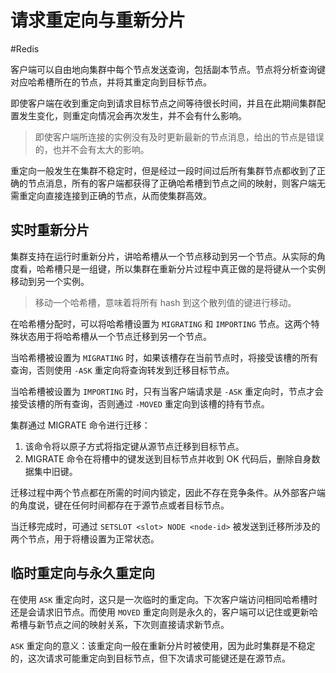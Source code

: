 # 请求重定向与重新分片
#Redis 

客户端可以自由地向集群中每个节点发送查询，包括副本节点。节点将分析查询键对应哈希槽所在的节点，并将其重定向到目标节点。

即使客户端在收到重定向到请求目标节点之间等待很长时间，并且在此期间集群配置发生变化，则重定向情况会再次发生，并不会有什么影响。

> 即使客户端所连接的实例没有及时更新最新的节点消息，给出的节点是错误的，也并不会有太大的影响。

重定向一般发生在集群不稳定时，但是经过一段时间过后所有集群节点都收到了正确的节点消息，所有的客户端都获得了正确哈希槽到节点之间的映射，则客户端无需重定向直接连接到正确的节点，从而使集群高效。

## 实时重新分片

集群支持在运行时重新分片，讲哈希槽从一个节点移动到另一个节点。从实际的角度看，哈希槽只是一组键，所以集群在重新分片过程中真正做的是将键从一个实例移动到另一个实例。

> 移动一个哈希槽，意味着将所有 hash 到这个散列值的键进行移动。

在哈希槽分配时，可以将哈希槽设置为 `MIGRATING` 和 `IMPORTING` 节点。这两个特殊状态用于将哈希槽从一个节点迁移到另一个节点。

当哈希槽被设置为 `MIGRATING` 时，如果该槽存在当前节点时，将接受该槽的所有查询，否则使用 `-ASK` 重定向将查询转发到迁移目标节点。

当哈希槽被设置为 `IMPORTING` 时，只有当客户端请求是 `-ASK` 重定向时，节点才会接受该槽的所有查询，否则通过 `-MOVED` 重定向到该槽的持有节点。

集群通过 MIGRATE 命令进行迁移：

1. 该命令将以原子方式将指定键从源节点迁移到目标节点。
2. MIGRATE 命令在将槽中的键发送到目标节点并收到 OK 代码后，删除自身数据集中旧键。

迁移过程中两个节点都在所需的时间内锁定，因此不存在竞争条件。从外部客户端的角度说，键在任何时间都存在于源节点或者目标节点。

当迁移完成时，可通过 `SETSLOT <slot> NODE <node-id>` 被发送到迁移所涉及的两个节点，用于将槽设置为正常状态。

## 临时重定向与永久重定向

在使用 `ASK` 重定向时，这只是一次临时的重定向。下次客户端访问相同哈希槽时还是会请求旧节点。而使用 `MOVED` 重定向则是永久的，客户端可以记住或更新哈希槽与新节点之间的映射关系，下次则直接请求新节点。

`ASK` 重定向的意义：该重定向一般在重新分片时被使用，因为此时集群是不稳定的，这次请求可能重定向到目标节点，但下次请求可能键还是在源节点。